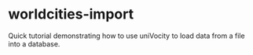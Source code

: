 worldcities-import
==================

Quick tutorial demonstrating how to use uniVocity to load data from a file into a database.
